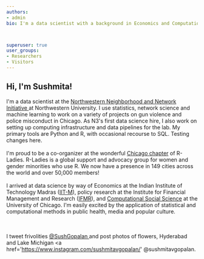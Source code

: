 ```yaml
---
authors:
- admin
bio: I'm a data scientist with a background in Economics and Computational Social Science. I like machine learning, network analysis, informative visualizations, flowers and books! 



superuser: true
user_groups:
- Researchers
- Visitors
---
```


## **Hi, I'm Sushmita!**

<p align="justify">

I'm a data scientist at the <a href="https://sites.northwestern.edu/n3lab/about/"> Northwestern Neighborhood and Network Initiative </a> at Northwestern University. I use statistics, network science and machine learning to work on a variety of projects on gun violence and police misconduct in Chicago. As N3's first data science hire, I also work on setting up computing infrastructure and data pipelines for the lab. My primary tools are Python and R, with occasional recourse to SQL. Testing changes here.
<br /><br />
I'm proud to be a co-organizer at the wonderful <a href = "https://rladieschicago.org/"> Chicago chapter</a> of R-Ladies. R-Ladies is a global support and advocacy group for women and gender minorities who use R. We now have a presence in 149 cities across the world and over 50,000 members!
<br /><br />
I arrived at data science by way of Economics at the Indian Institute of Technology Madras (<a href = 'https://www.iitm.ac.in/'>IIT-M</a>), policy research at the Institute for Financial Management and Research (<a href='http://ifmrlead.org/'>IFMR</a>), and <a href='https://macss.uchicago.edu/'>Computational Social Science</a> at the University of Chicago. I'm easily excited by the application of statistical and computational methods in public health, media and popular culture. 

<br /><br />
I tweet frivolities <a href='https://twitter.com/SushGopalan'> @SushGopalan </a> and post photos of flowers, Hyderabad and Lake Michigan <a href='https://www.instagram.com/sushmitavgopalan/' </a> @sushmitavgopalan. 
</p>